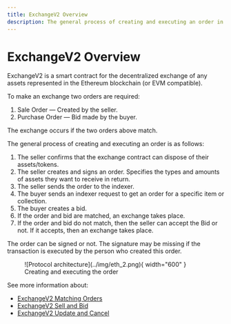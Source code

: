 ```yaml
---
title: ExchangeV2 Overview
description: The general process of creating and executing an order in ExchangeV2 smart contract
---
```


# ExchangeV2 Overview

ExchangeV2 is a smart contract for the decentralized exchange of any assets represented in the Ethereum blockchain (or EVM compatible).

To make an exchange two orders are required:

1. Sale Order — Created by the seller.
2. Purchase Order — Bid made by the buyer.

The exchange occurs if the two orders above match.

The general process of creating and executing an order is as follows:

1. The seller confirms that the exchange contract can dispose of their assets/tokens.
2. The seller creates and signs an order. Specifies the types and amounts of assets they want to receive in return.
3. The seller sends the order to the indexer.
4. The buyer sends an indexer request to get an order for a specific item or collection.
5. The buyer creates a bid.
6. If the order and bid are matched, an exchange takes place.
7. If the order and bid do not match, then the seller can accept the Bid or not. If it accepts, then an exchange takes place.

The order can be signed or not. The signature may be missing if the transaction is executed by the person who created this order.

<figure markdown>
![Protocol architecture](../img/eth_2.png){ width="600" }
  <figcaption>Creating and executing the order</figcaption>
</figure>

See more information about:

- [ExchangeV2 Matching Orders](exchangev2-matching-orders.md)
- [ExchangeV2 Sell and Bid](exchangev2-sell-bid.md)
- [ExchangeV2 Update and Cancel](exchangev2-update-cancel.md)
